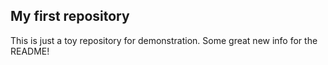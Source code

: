 ## My first repository
This is just a toy repository for demonstration.
Some great new info for the README!
